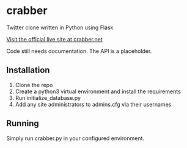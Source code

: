 # crabber
Twitter clone written in Python using Flask

[Visit the official live site at crabber.net](https://crabber.net/)

Code still needs documentation. The API is a placeholder.

## Installation
1. Clone the repo
2. Create a python3 virtual environment and install the requirements
3. Run initialize\_database.py
4. Add any site administrators to admins.cfg via their usernames

## Running
Simply run crabber.py in your configured environment.
